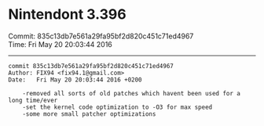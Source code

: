 # Nintendont 3.396
Commit: 835c13db7e561a29fa95bf2d820c451c71ed4967  
Time: Fri May 20 20:03:44 2016   

-----

```
commit 835c13db7e561a29fa95bf2d820c451c71ed4967
Author: FIX94 <fix94.1@gmail.com>
Date:   Fri May 20 20:03:44 2016 +0200

    -removed all sorts of old patches which havent been used for a long time/ever
    -set the kernel code optimization to -O3 for max speed
    -some more small patcher optimizations
```
